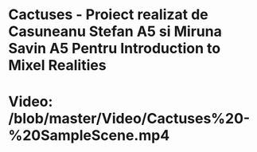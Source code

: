 # Cactuses - Proiect realizat de Casuneanu Stefan A5 si Miruna Savin A5 Pentru Introduction to Mixel Realities
# Video: /blob/master/Video/Cactuses%20-%20SampleScene.mp4
